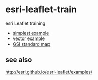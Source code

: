# esri-leaflet-train
esri Leaflet training

- [simplest example](https://hfu.github.io/esri-leaflet-train)
- [vector example](https://hfu.github.io/esri-leaflet-train/vector.html)
- [GSI standard map](https://hfu.github.io/esri-leaflet-train/gsi-std.html)

## see also
http://esri.github.io/esri-leaflet/examples/

